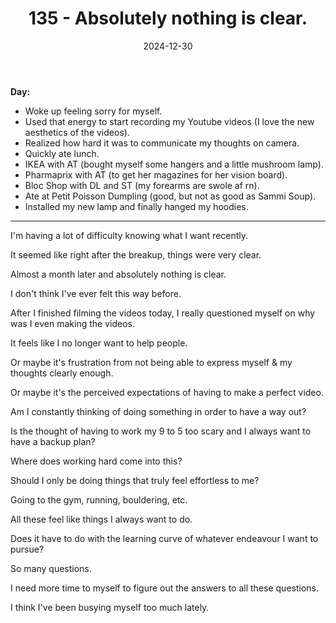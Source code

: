 ﻿---
title: 135 - Absolutely nothing is clear.
date: 2024-12-30
categories: ["daily"]
tags: posts

---
**Day:** 

- Woke up feeling sorry for myself.
- Used that energy to start recording my Youtube videos (I love the new aesthetics of the videos).
- Realized how hard it was to communicate my thoughts on camera.
- Quickly ate lunch.
- IKEA with AT (bought myself some hangers and a little mushroom lamp).
- Pharmaprix with AT (to get her magazines for her vision board).
- Bloc Shop with DL and ST (my forearms are swole af rn).
- Ate at Petit Poisson Dumpling (good, but not as good as Sammi Soup).
- Installed my new lamp and finally hanged my hoodies.
---
I'm having a lot of difficulty knowing what I want recently.

It seemed like right after the breakup, things were very clear.

Almost a month later and absolutely nothing is clear.

I don't think I've ever felt this way before.

After I finished filming the videos today, I really questioned myself on why was I even making the videos.

It feels like I no longer want to help people.

Or maybe it's frustration from not being able to express myself & my thoughts clearly enough.

Or maybe it's the perceived expectations of having to make a perfect video.

Am I constantly thinking of doing something in order to have a way out?

Is the thought of having to work my 9 to 5 too scary and I always want to have a backup plan?

Where does working hard come into this?

Should I only be doing things that truly feel effortless to me?

Going to the gym, running, bouldering, etc.

All these feel like things I always want to do.

Does it have to do with the learning curve of whatever endeavour I want to pursue?

So many questions.

I need more time to myself to figure out the answers to all these questions.

I think I've been busying myself too much lately.
